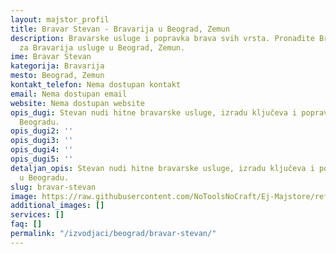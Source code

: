 ```yaml
---
layout: majstor_profil
title: Bravar Stevan - Bravarija u Beograd, Zemun
description: Bravarske usluge i popravka brava svih vrsta. Pronađite Bravar Stevan
  za Bravarija usluge u Beograd, Zemun.
ime: Bravar Stevan
kategorija: Bravarija
mesto: Beograd, Zemun
kontakt_telefon: Nema dostupan kontakt
email: Nema dostupan email
website: Nema dostupan website
opis_dugi: Stevan nudi hitne bravarske usluge, izradu ključeva i popravku brava u
  Beogradu.
opis_dugi2: ''
opis_dugi3: ''
opis_dugi4: ''
opis_dugi5: ''
detaljan_opis: Stevan nudi hitne bravarske usluge, izradu ključeva i popravku brava
  u Beogradu.
slug: bravar-stevan
image: https://raw.githubusercontent.com/NoToolsNoCraft/Ej-Majstore/refs/heads/main/images/izvodja%C4%8Di%20zanatskih%20radova%20logo.webp
additional_images: []
services: []
faq: []
permalink: "/izvodjaci/beograd/bravar-stevan/"
---
```


